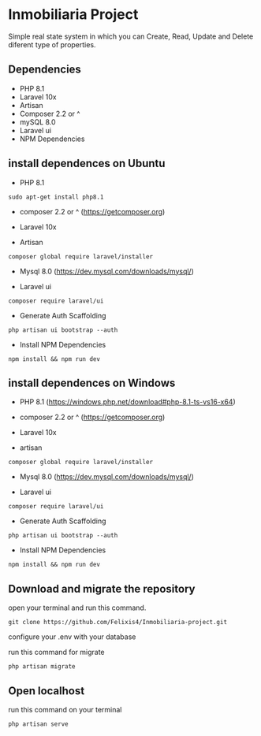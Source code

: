 # Inmobiliaria Project
Simple real state system in which you can Create, Read, Update and Delete diferent type of properties. 
## Dependencies 
- PHP 8.1
- Laravel 10x
- Artisan
- Composer 2.2 or ^
- mySQL 8.0
- Laravel ui
- NPM Dependencies

## install dependences on Ubuntu

- PHP 8.1
~~~
sudo apt-get install php8.1
~~~

- composer 2.2 or ^
(https://getcomposer.org)

- Laravel 10x
- Artisan 
~~~
composer global require laravel/installer
~~~

- Mysql 8.0
(https://dev.mysql.com/downloads/mysql/)

- Laravel ui
~~~
composer require laravel/ui
~~~

- Generate Auth Scaffolding
~~~
php artisan ui bootstrap --auth
~~~

- Install NPM Dependencies
~~~
npm install && npm run dev
~~~

## install dependences on Windows
- PHP 8.1 
(https://windows.php.net/download#php-8.1-ts-vs16-x64)

- composer 2.2 or ^
(https://getcomposer.org)

- Laravel 10x
- artisan 
~~~
composer global require laravel/installer
~~~

- Mysql 8.0
(https://dev.mysql.com/downloads/mysql/)

- Laravel ui
~~~
composer require laravel/ui
~~~

- Generate Auth Scaffolding
~~~
php artisan ui bootstrap --auth
~~~

- Install NPM Dependencies
~~~
npm install && npm run dev
~~~

## Download and migrate the repository
open your terminal and run this command. 

~~~
git clone https://github.com/Felixis4/Inmobiliaria-project.git
~~~

configure your .env with your database

run this command for migrate
~~~
php artisan migrate
~~~

## Open localhost
run this command on your terminal 
~~~
php artisan serve
~~~